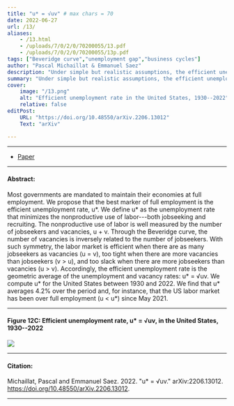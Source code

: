 ```yaml
---
title: "u* = √uv" # max chars = 70
date: 2022-06-27
url: /13/
aliases:
    - /13.html
    - /uploads/7/0/2/0/70200055/13.pdf
    - /uploads/7/0/2/0/70200055/13p.pdf    
tags: ["Beveridge curve","unemployment gap","business cycles"]
author: "Pascal Michaillat & Emmanuel Saez"
description: "Under simple but realistic assumptions, the efficient unemployment rate u* is the geometric average of the unemployment and vacancy rates." # max chars = 155
summary: "Under simple but realistic assumptions, the efficient unemployment rate u* is the geometric average of the unemployment and vacancy rates. In the United States, 1930--2022, u* averages 4.2%."
cover:
    image: "/13.png"
    alt: "Efficient unemployment rate in the United States, 1930--2022"
    relative: false
editPost:
    URL: "https://doi.org/10.48550/arXiv.2206.13012"
    Text: "arXiv"

---
```


---

<!-- #### Files: -->

- [Paper](/13.pdf)
<!-- + [Code & data](https://doi.org/10.48550/arXiv.2005.04141) -->
<!-- + [online appendix](https://doi.org/10.48550/arXiv.2005.04141) -->

---

#### Abstract:

Most governments are mandated to maintain their economies at full employment. We propose that the best marker of full employment is the efficient unemployment rate, u*. We define u* as the unemployment rate that minimizes the nonproductive use of labor---both jobseeking and recruiting. The nonproductive use of labor is well measured by the number of jobseekers and vacancies, u + v. Through the Beveridge curve, the number of vacancies is inversely related to the number of jobseekers. With such symmetry, the labor market is efficient when there are as many jobseekers as vacancies (u = v), too tight when there are more vacancies than jobseekers (v > u), and too slack when there are more jobseekers than vacancies (u > v). Accordingly, the efficient unemployment rate is the geometric average of the unemployment and vacancy rates: u* = √uv. We compute u* for the United States between 1930 and 2022. We find that u* averages 4.2% over the period and, for instance, that the US labor market has been over full employment (u < u*) since May 2021.

---

#### Figure 12C:  Efficient unemployment rate, u* = √uv, in the United States, 1930--2022

![](/13.png)

---

#### Citation:

Michaillat, Pascal and Emmanuel Saez. 2022. "u* = √uv." arXiv:2206.13012. https://doi.org/10.48550/arXiv.2206.13012.

---

